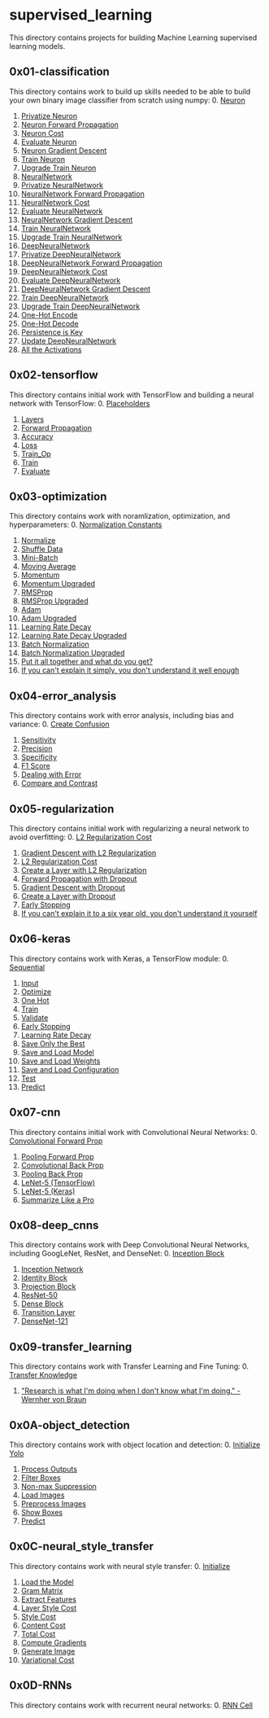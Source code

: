 # supervised_learning
This directory contains projects for building Machine Learning supervised learning models.

## 0x01-classification
This directory contains work to build up skills needed to be able to build your own binary image classifier from scratch using numpy:
0. [Neuron](/supervised_learning/0x01-classification/0-neuron.py)
1. [Privatize Neuron](/supervised_learning/0x01-classification/1-neuron.py)
2. [Neuron Forward Propagation](/supervised_learning/0x01-classification/2-neuron.py)
3. [Neuron Cost](/supervised_learning/0x01-classification/3-neuron.py)
4. [Evaluate Neuron](/supervised_learning/0x01-classification/4-neuron.py)
5. [Neuron Gradient Descent](/supervised_learning/0x01-classification/5-neuron.py)
6. [Train Neuron](/supervised_learning/0x01-classification/6-neuron.py)
7. [Upgrade Train Neuron](/supervised_learning/0x01-classification/7-neuron.py)
8. [NeuralNetwork](/supervised_learning/0x01-classification/8-neural_network.py)
9. [Privatize NeuralNetwork](/supervised_learning/0x01-classification/9-neural_network.py)
10. [NeuralNetwork Forward Propagation](/supervised_learning/0x01-classification/10-neural_network.py)
11. [NeuralNetwork Cost](/supervised_learning/0x01-classification/11-neural_network.py)
12. [Evaluate NeuralNetwork](/supervised_learning/0x01-classification/12-neural_network.py)
13. [NeuralNetwork Gradient Descent](/supervised_learning/0x01-classification/13-neural_network.py)
14. [Train NeuralNetwork](/supervised_learning/0x01-classification/14-neural_network.py)
15. [Upgrade Train NeuralNetwork](/supervised_learning/0x01-classification/15-neural_network.py)
16. [DeepNeuralNetwork](/supervised_learning/0x01-classification/16-deep_neural_network.py)
17. [Privatize DeepNeuralNetwork](/supervised_learning/0x01-classification/17-deep_neural_network.py)
18. [DeepNeuralNetwork Forward Propagation](/supervised_learning/0x01-classification/18-deep_neural_network.py)
19. [DeepNeuralNetwork Cost](/supervised_learning/0x01-classification/19-deep_neural_network.py)
20. [Evaluate DeepNeuralNetwork](/supervised_learning/0x01-classification/20-deep_neural_network.py)
21. [DeepNeuralNetwork Gradient Descent](/supervised_learning/0x01-classification/21-deep_neural_network.py)
22. [Train DeepNeuralNetwork](/supervised_learning/0x01-classification/22-deep_neural_network.py)
23. [Upgrade Train DeepNeuralNetwork](/supervised_learning/0x01-classification/23-deep_neural_network.py)
24. [One-Hot Encode](/supervised_learning/0x01-classification/24-one_hot_encode.py)
25. [One-Hot Decode](/supervised_learning/0x01-classification/25-one_hot_decode.py)
26. [Persistence is Key](/supervised_learning/0x01-classification/26-deep_neural_network.py)
27. [Update DeepNeuralNetwork](/supervised_learning/0x01-classification/27-deep_neural_network.py)
28. [All the Activations](/supervised_learning/0x01-classification/28-deep_neural_network.py)

## 0x02-tensorflow
This directory contains initial work with TensorFlow and building a neural network with TensorFlow:
0. [Placeholders](/supervised_learning/0x02-tensorflow/0-create_placeholders.py)
1. [Layers](/supervised_learning/0x02-tensorflow/1-create_layer.py)
2. [Forward Propagation](/supervised_learning/0x02-tensorflow/2-forward_prop.py)
3. [Accuracy](/supervised_learning/0x02-tensorflow/3-calculate_accuracy.py)
4. [Loss](/supervised_learning/0x02-tensorflow/4-calculate_loss.py)
5. [Train_Op](/supervised_learning/0x02-tensorflow/5-create_train_op.py)
6. [Train](/supervised_learning/0x02-tensorflow/6-train.py)
7. [Evaluate](/supervised_learning/0x02-tensorflow/7-evaluate.py)

## 0x03-optimization
This directory contains work with noramlization, optimization, and hyperparameters:
0. [Normalization Constants](/supervised_learning/0x03-optimization/0-norm_constants.py)
1. [Normalize](/supervised_learning/0x03-optimization/1-normalize.py)
2. [Shuffle Data](/supervised_learning/0x03-optimization/2-shuffle_data.py)
3. [Mini-Batch](/supervised_learning/0x03-optimization/3-mini_batch.py)
4. [Moving Average](/supervised_learning/0x03-optimization/4-moving_average.py)
5. [Momentum](/supervised_learning/0x03-optimization/5-momentum.py)
6. [Momentum Upgraded](/supervised_learning/0x03-optimization/6-momentum.py)
7. [RMSProp](/supervised_learning/0x03-optimization/7-RMSProp.py)
8. [RMSProp Upgraded](/supervised_learning/0x03-optimization/8-RMSProp.py)
9. [Adam](/supervised_learning/0x03-optimization/9-Adam.py)
10. [Adam Upgraded](/supervised_learning/0x03-optimization/10-Adam.py)
11. [Learning Rate Decay](/supervised_learning/0x03-optimization/11-learning_rate_decay.py)
12. [Learning Rate Decay Upgraded](/supervised_learning/0x03-optimization/12-learning_rate_decay.py)
13. [Batch Normalization](/supervised_learning/0x03-optimization/13-batch_norm.py)
14. [Batch Normalization Upgraded](/supervised_learning/0x03-optimization/14-batch_norm.py)
15. [Put it all together and what do you get?](/supervised_learning/0x03-optimization/15-model.py)
16. [If you can't explain it simply, you don't understand it well enough]()

## 0x04-error_analysis
This directory contains work with error analysis, including bias and variance:
0. [Create Confusion](/supervised_learning/0x04-error_analysis/0-create_confusion.py)
1. [Sensitivity](/supervised_learning/0x04-error_analysis/1-sensitivity.py)
2. [Precision](/supervised_learning/0x04-error_analysis/2-precision.py)
3. [Specificity](/supervised_learning/0x04-error_analysis/3-specificity)
4. [F1 Score](/supervised_learning/0x04-error_analysis/4-f1_score.py)
5. [Dealing with Error](/supervised_learning/0x04-error_analysis/5-error_handling)
6. [Compare and Contrast](/supervised_learning/0x04-error_analysis/6-compare_and_contrast)

## 0x05-regularization
This directory contains initial work with regularizing a neural network to avoid overfitting:
0. [L2 Regularization Cost](/supervised_learning/0x05-regularization/0-l2_reg_cost.py)
1. [Gradient Descent with L2 Regularization](/supervised_learning/0x05-regularization/1-l2_reg_gradient_descent.py)
2. [L2 Regularization Cost](/supervised_learning/0x05-regularization/2-l2_reg_cost.py)
3. [Create a Layer with L2 Regularization](/supervised_learning/0x05-regularization/3-l2_reg_create_laayer.py)
4. [Forward Propagation with Dropout](/supervised_learning/0x05-regularization/4-dropout_forward_prop.py)
5. [Gradient Descent with Dropout](/supervised_learning/0x05-regularization/5-dropout_gradient_descent.py)
6. [Create a Layer with Dropout](/supervised_learning/0x05-regularization/6-dropout_create_layer.py)
7. [Early Stopping](/supervised_learning/0x05-regularization/7-early_stopping.py)
8. [If you can't explain it to a six year old, you don't understand it yourself]()

## 0x06-keras
This directory contains work with Keras, a TensorFlow module:
0. [Sequential](/supervised_learning/0x06-keras/0-sequential.py)
1. [Input](/supervised_learning/0x06-keras/1-input.py)
2. [Optimize](/supervised_learning/0x06-keras/2-optimize.py)
3. [One Hot](/supervised_learning/0x06-keras/3-one_hot.py)
4. [Train](/supervised_learning/0x06-keras/4-train.py)
5. [Validate](/supervised_learning/0x06-keras/5-train.py)
6. [Early Stopping](/supervised_learning/0x06-keras/6-train.py)
7. [Learning Rate Decay](/supervised_learning/0x06-keras/7-train.py)
8. [Save Only the Best](/supervised_learning/0x06-keras/8-train.py)
9. [Save and Load Model](/supervised_learning/0x06-keras/9-model.py)
10. [Save and Load Weights](/supervised_learning/0x06-keras/10-weights.py)
11. [Save and Load Configuration](/supervised_learning/0x06-keras/11-config.py)
12. [Test](/supervised_learning/0x06-keras/12-test.py)
13. [Predict](/supervised_learning/0x06-keras/13-predict.py)

## 0x07-cnn
This directory contains initial work with Convolutional Neural Networks:
0. [Convolutional Forward Prop](/supervised_learning/0x07-cnn/0-conv_forward.py)
1. [Pooling Forward Prop](/supervised_learning/0x07-cnn/1-pool_forward.py)
2. [Convolutional Back Prop](/supervised_learning/0x07-cnn/2-conv_backward.py)
3. [Pooling Back Prop](/supervised_learning/0x07-cnn/3-pool_backward.py)
4. [LeNet-5 (TensorFlow)](/supervised_learning/0x07-cnn/4-lenet5.py)
5. [LeNet-5 (Keras)](/supervised_learning/0x07-cnn/5-lenet5.py)
6. [Summarize Like a Pro]()

## 0x08-deep_cnns
This directory contains work with Deep Convolutional Neural Networks, including GoogLeNet, ResNet, and DenseNet:
0. [Inception Block](/supervised_learning/0x08-deep_cnns/0-inception_block.py)
1. [Inception Network](/supervised_learning/0x08-deep_cnns/1-inception_network.py)
2. [Identity Block](/supervised_learning/0x08-deep_cnns/2-identity_block.py)
3. [Projection Block](/supervised_learning/0x08-deep_cnns/3-projection_block.py)
4. [ResNet-50](/supervised_learning/0x08-deep_cnns/4-resnet50.py)
5. [Dense Block](/supervised_learning/0x08-deep_cnns/5-dense_block.py)
6. [Transition Layer](/supervised_learning/0x08-deep_cnns/6-transition_layer.py)
7. [DenseNet-121](/supervised_learning/0x08-deep_cnns/7-densenet121.py)

## 0x09-transfer_learning
This directory contains work with Transfer Learning and Fine Tuning:
0. [Transfer Knowledge](/supervised_learning/0x09-transfer_learning/0-transfer.py)
1. [\"Research is what I'm doing when I don't know what I'm doing.\" - Wernher von Braun]()

## 0x0A-object_detection
This directory contains work with object location and detection:
0. [Initialize Yolo](/supervised_learning/0x0A-object_detection/0-yolo.py)
1. [Process Outputs](/supervised_learning/0x0A-object_detection/1-yolo.py)
2. [Filter Boxes](/supervised_learning/0x0A-object_detection/2-yolo.py)
3. [Non-max Suppression](/supervised_learning/0x0A-object_detection/3-yolo.py)
4. [Load Images](/supervised_learning/0x0A-object_detection/4-yolo.py)
5. [Preprocess Images](/supervised_learning/0x0A-object_detection/5-yolo.py)
6. [Show Boxes](/supervised_learning/0x0A-object_detection/6-yolo.py)
7. [Predict](/supervised_learning/0x0A-object_detection/7-yolo.py)

## 0x0C-neural_style_transfer
This directory contains work with neural style transfer:
0. [Initialize](/supervised_learning/0x0C-neural_style_transfer/0-neural_style.py)
1. [Load the Model](/supervised_learning/0x0C-neural_style_transfer/1-neural_style.py)
2. [Gram Matrix](/supervised_learning/0x0C-neural_style_transfer/2-neural_style.py)
3. [Extract Features](/supervised_learning/0x0C-neural_style_transfer/3-neural_style.py)
4. [Layer Style Cost](/supervised_learning/0x0C-neural_style_transfer/4-neural_style.py)
5. [Style Cost](/supervised_learning/0x0C-neural_style_transfer/5-neural_style.py)
6. [Content Cost](/supervised_learning/0x0C-neural_style_transfer/6-neural_style.py)
7. [Total Cost](/supervised_learning/0x0C-neural_style_transfer/7-neural_style.py)
8. [Compute Gradients](/supervised_learning/0x0C-neural_style_transfer/8-neural_style.py)
9. [Generate Image](/supervised_learning/0x0C-neural_style_transfer/9-neural_style.py)
10. [Variational Cost](/supervised_learning/0x0C-neural_style_transfer/10-neural_style.py)

## 0x0D-RNNs
This directory contains work with recurrent neural networks:
0. [RNN Cell](/supervised_learning/0x0D-RNNs/0-rnn_cell.py)

